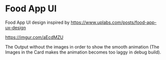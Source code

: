 # Food App UI
 Food App UI design inspired by https://www.uplabs.com/posts/food-app-ux-design
 
https://imgur.com/aEcdMZU
 
The Output without the images in order to show the smooth animation (The Images in the Card makes the animation becomes too laggy in debug build).
